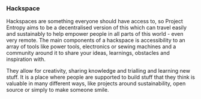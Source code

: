 ### Hackspace

Hackspaces are something everyone should have access to, so Project Entropy aims to be a decentralised version of this which can travel easily and sustainably to help empower people in all parts of this world - even very remote. The main components of a hackspace is accessibility to an array of tools like power tools, electronics or sewing machines and a community around it to share your ideas, learnings, obstacles and inspiration with.

They allow for creativity, sharing knowledge and trialling and learning new stuff. It is a place where people are supported to build stuff that they think is valuable in many different ways, like projects around sustainability, open source or simply to make someone smile.

